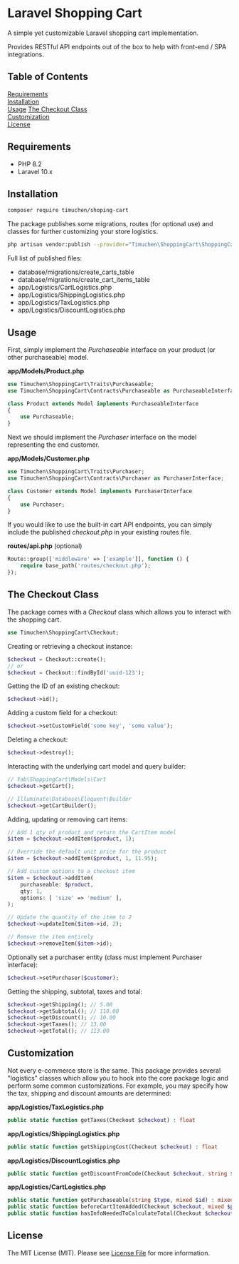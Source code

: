 # Laravel Shopping Cart

A simple yet customizable Laravel shopping cart implementation.

Provides RESTful API endpoints out of the box to help with front-end / SPA integrations.

## Table of Contents

[Requirements](#requirements)  
[Installation](#installation)  
[Usage](#usage)
[The Checkout Class](#the-checkout-class)  
[Customization](#customization)  
[License](#license)

## Requirements

- PHP 8.2
- Laravel 10.x

## Installation

```bash
composer require timuchen/shoping-cart
```

The package publishes some migrations, routes (for optional use) and classes for further customizing your store logistics.

```bash
php artisan vendor:publish --provider="Timuchen\ShoppingCart\ShoppingCartServiceProvider"
```

Full list of published files:

- database/migrations/create_carts_table
- database/migrations/create_cart_items_table
- app/Logistics/CartLogistics.php
- app/Logistics/ShippingLogistics.php
- app/Logistics/TaxLogistics.php
- app/Logistics/DiscountLogistics.php

## Usage

First, simply implement the _Purchaseable_ interface on your product (or other purchaseable) model.

**app/Models/Product.php**

```php
use Timuchen\ShoppingCart\Traits\Purchaseable;
use Timuchen\ShoppingCart\Contracts\Purchaseable as PurchaseableInterface;

class Product extends Model implements PurchaseableInterface
{
    use Purchaseable;
}
```

Next we should implement the _Purchaser_ interface on the model representing the end customer.

**app/Models/Customer.php**

```php
use Timuchen\ShoppingCart\Traits\Purchaser;
use Timuchen\ShoppingCart\Contracts\Purchaser as PurchaserInterface;

class Customer extends Model implements PurchaserInterface
{
    use Purchaser;
}
```

If you would like to use the built-in cart API endpoints, you can simply include the published _checkout.php_ in your existing routes file.

**routes/api.php** (optional)

```php
Route::group(['middleware' => ['example']], function () {
    require base_path('routes/checkout.php');
});
```

## The Checkout Class

The package comes with a _Checkout_ class which allows you to interact with the shopping cart.

```php
use Timuchen\ShoppingCart\Checkout;
```

Creating or retrieving a checkout instance:

```php
$checkout = Checkout::create();
// or
$checkout = Checkout::findById('uuid-123');
```

Getting the ID of an existing checkout:

```php
$checkout->id();
```

Adding a custom field for a checkout:

```php
$checkout->setCustomField('some key', 'some value');
```

Deleting a checkout:

```php
$checkout->destroy();
```

Interacting with the underlying cart model and query builder:

```php
// Yab\ShoppingCart\Models\Cart
$checkout->getCart();

// Illuminate\Database\Eloquent\Builder
$checkout->getCartBuilder();
```

Adding, updating or removing cart items:

```php
// Add 1 qty of product and return the CartItem model
$item = $checkout->addItem($product, 1);

// Override the default unit price for the product
$item = $checkout->addItem($product, 1, 11.95);

// Add custom options to a checkout item
$item = $checkout->addItem(
    purchaseable: $product,
    qty: 1,
    options: [ 'size' => 'medium' ],
);

// Update the quantity of the item to 2
$checkout->updateItem($item->id, 2);

// Remove the item entirely
$checkout->removeItem($item->id);
```

Optionally set a purchaser entity (class must implement Purchaser interface):

```php
$checkout->setPurchaser($customer);
```

Getting the shipping, subtotal, taxes and total:

```php
$checkout->getShipping(); // 5.00
$checkout->getSubtotal(); // 110.00
$checkout->getDiscount(); // 10.00
$checkout->getTaxes(); // 13.00
$checkout->getTotal(); // 113.00
```

## Customization

Not every e-commerce store is the same. This package provides several "logistics" classes which allow you to hook into the core package logic and perform some common customizations. For example, you may specify how the tax, shipping and discount amounts are determined:

**app/Logistics/TaxLogistics.php**

```php
public static function getTaxes(Checkout $checkout) : float
```

**app/Logistics/ShippingLogistics.php**

```php
public static function getShippingCost(Checkout $checkout) : float
```

**app/Logistics/DiscountLogistics.php**

```php
public static function getDiscountFromCode(Checkout $checkout, string $code) : float
```

**app/Logistics/CartLogistics.php**

```php
public static function getPurchaseable(string $type, mixed $id) : mixed
public static function beforeCartItemAdded(Checkout $checkout, mixed $purchaseable, int $qty) : void
public static function hasInfoNeededToCalculateTotal(Checkout $checkout) : bool
```

## License

The MIT License (MIT). Please see [License File](LICENSE.md) for more information.

